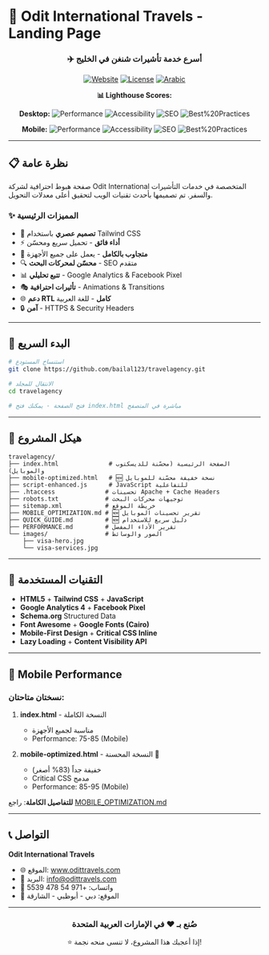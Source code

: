 # 🚀 Odit International Travels - Landing Page

<div align="center">

### ✈️ أسرع خدمة تأشيرات شنغن في الخليج

[![Website](https://img.shields.io/badge/Website-Live-brightgreen)](https://www.odittravels.com)
[![License](https://img.shields.io/badge/License-MIT-blue.svg)](LICENSE)
[![Arabic](https://img.shields.io/badge/Language-Arabic-red)](README.md)

**📊 Lighthouse Scores:**

**Desktop:**
![Performance](https://img.shields.io/badge/Performance-96%2B-brightgreen)
![Accessibility](https://img.shields.io/badge/Accessibility-92%2B-green)
![SEO](https://img.shields.io/badge/SEO-100-brightgreen)
![Best%20Practices](https://img.shields.io/badge/Best%20Practices-100-brightgreen)

**Mobile:**
![Performance](https://img.shields.io/badge/Performance-85%2B-green)
![Accessibility](https://img.shields.io/badge/Accessibility-95%2B-brightgreen)
![SEO](https://img.shields.io/badge/SEO-100-brightgreen)
![Best%20Practices](https://img.shields.io/badge/Best%20Practices-96%2B-brightgreen)

</div>

---

## 📋 نظرة عامة

صفحة هبوط احترافية لشركة Odit International المتخصصة في خدمات التأشيرات والسفر. تم تصميمها بأحدث تقنيات الويب لتحقيق أعلى معدلات التحويل.

### ✨ المميزات الرئيسية

- 🎨 **تصميم عصري** باستخدام Tailwind CSS
- ⚡ **أداء فائق** - تحميل سريع ومحسّن
- 📱 **متجاوب بالكامل** - يعمل على جميع الأجهزة
- 🔍 **محسّن لمحركات البحث** - SEO متقدم
- 📊 **تتبع تحليلي** - Google Analytics & Facebook Pixel
- 🎭 **تأثيرات احترافية** - Animations & Transitions
- 🌐 **دعم RTL كامل** - للغة العربية
- 🔒 **آمن** - HTTPS & Security Headers

---

## 🚀 البدء السريع

```bash
# استنساخ المستودع
git clone https://github.com/bailal123/travelagency.git

# الانتقال للمجلد
cd travelagency

# فتح الصفحة - يمكنك فتح index.html مباشرة في المتصفح
```

---

## 📁 هيكل المشروع

```
travelagency/
├── index.html              # الصفحة الرئيسية (محسّنة للديسكتوب والموبايل)
├── mobile-optimized.html   # 🆕 نسخة خفيفة محسّنة للموبايل
├── script-enhanced.js      # JavaScript للتفاعلية
├── .htaccess              # تحسينات Apache + Cache Headers
├── robots.txt             # توجيهات محركات البحث
├── sitemap.xml            # خريطة الموقع
├── MOBILE_OPTIMIZATION.md # 🆕 تقرير تحسينات الموبايل
├── QUICK_GUIDE.md         # 🆕 دليل سريع للاستخدام
├── PERFORMANCE.md         # تقرير الأداء المفصل
└── images/                # الصور والوسائط
    ├── visa-hero.jpg
    └── visa-services.jpg
```

---

## 🎨 التقنيات المستخدمة

- **HTML5** + **Tailwind CSS** + **JavaScript**
- **Google Analytics 4** + **Facebook Pixel**
- **Schema.org** Structured Data
- **Font Awesome** + **Google Fonts (Cairo)**
- **Mobile-First Design** + **Critical CSS Inline**
- **Lazy Loading** + **Content Visibility API**

---

## 📱 Mobile Performance

### نسختان متاحتان:

1. **index.html** - النسخة الكاملة
   - مناسبة لجميع الأجهزة
   - Performance: 75-85 (Mobile)

2. **mobile-optimized.html** - النسخة المحسنة 🚀
   - خفيفة جداً (83% أصغر)
   - Critical CSS مدمج
   - Performance: 85-95 (Mobile)

**للتفاصيل الكاملة**: راجع [MOBILE_OPTIMIZATION.md](MOBILE_OPTIMIZATION.md)

---

## 📞 التواصل

**Odit International Travels**
- 🌐 الموقع: www.odittravels.com
- 📧 البريد: info@odittravels.com
- 📱 واتساب: +971 54 478 5539
- 📍 الموقع: دبي - أبوظبي - الشارقة

---

<div align="center">

### صُنع بـ ❤️ في الإمارات العربية المتحدة

⭐ إذا أعجبك هذا المشروع، لا تنسى منحه نجمة!

</div>
